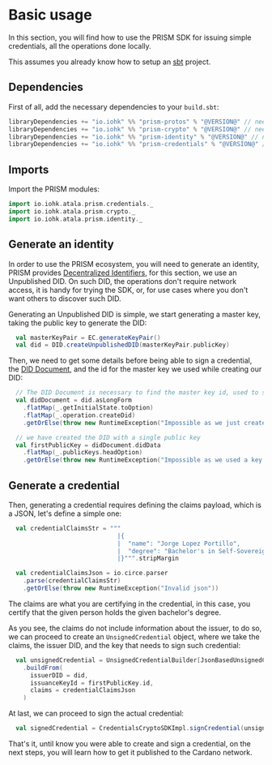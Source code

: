 # Basic usage

In this section, you will find how to use the PRISM SDK for issuing simple credentials, all the operations done locally.

This assumes you already know how to setup an [sbt](https://www.scala-sbt.org/) project.

## Dependencies

First of all, add the necessary dependencies to your `build.sbt`:

```scala
libraryDependencies += "io.iohk" %% "prism-protos" % "@VERSION@" // needed for the credential payloads defined by protobuf
libraryDependencies += "io.iohk" %% "prism-crypto" % "@VERSION@" // needed to get a crypto implementation
libraryDependencies += "io.iohk" %% "prism-identity" % "@VERSION@" // needed to deal with DIDs
libraryDependencies += "io.iohk" %% "prism-credentials" % "@VERSION@" // needed to deal with credentials
```

## Imports
Import the PRISM modules:

```scala mdoc
import io.iohk.atala.prism.credentials._
import io.iohk.atala.prism.crypto._
import io.iohk.atala.prism.identity._
```

## Generate an identity
In order to use the PRISM ecosystem, you will need to generate an identity, PRISM provides [Decentralized Identifiers](https://w3c-ccg.github.io/did-spec/), for this section, we use an Unpublished DID. On such DID, the operations don't require network access, it is handy for trying the SDK, or, for use cases where you don't want others to discover such DID.


Generating an Unpublished DID is simple, we start generating a master key, taking the public key to generate the DID:

```scala mdoc
  val masterKeyPair = EC.generateKeyPair()
  val did = DID.createUnpublishedDID(masterKeyPair.publicKey)
```


Then, we need to get some details before being able to sign a credential, the [DID Document](https://w3c.github.io/did-core/#dfn-did-documents), and the id for the master key we used while creating our DID:

```scala mdoc
  // The DID Document is necessary to find the master key id, used to sign a credential
  val didDocument = did.asLongForm
    .flatMap(_.getInitialState.toOption)
    .flatMap(_.operation.createDid)
    .getOrElse(throw new RuntimeException("Impossible as we just created an unpublished DID"))

  // we have created the DID with a single public key
  val firstPublicKey = didDocument.didData
    .flatMap(_.publicKeys.headOption)
    .getOrElse(throw new RuntimeException("Impossible as we used a key to create the DID"))
```


## Generate a credential
Then, generating a credential requires defining the claims payload, which is a JSON, let's define a simple one:

```scala mdoc
  val credentialClaimsStr = """
                              |{
                              |  "name": "Jorge Lopez Portillo",
                              |  "degree": "Bachelor's in Self-Sovereign Identity Development"
                              |}""".stripMargin

  val credentialClaimsJson = io.circe.parser
    .parse(credentialClaimsStr)
    .getOrElse(throw new RuntimeException("Invalid json"))
```

The claims are what you are certifying in the credential, in this case, you certify that the given person holds the given bachelor's degree.

As you see, the claims do not include information about the issuer, to do so, we can proceed to create an `UnsignedCredential` object, where we take the claims, the issuer DID, and the key that needs to sign such credential: 


```scala mdoc
  val unsignedCredential = UnsignedCredentialBuilder[JsonBasedUnsignedCredential]
    .buildFrom(
      issuerDID = did,
      issuanceKeyId = firstPublicKey.id,
      claims = credentialClaimsJson
    )
```


At last, we can proceed to sign the actual credential:

```scala mdoc
  val signedCredential = CredentialsCryptoSDKImpl.signCredential(unsignedCredential, masterKeyPair.privateKey)(EC)
```

That's it, until know you were able to create and sign a credential, on the next steps, you will learn how to get it published to the Cardano network.
